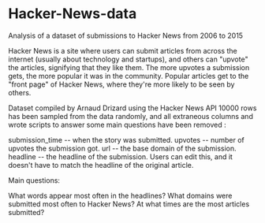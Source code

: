 # Hacker-News-data

Analysis of a dataset of submissions to Hacker News from 2006 to 2015

Hacker News is a site where users can submit articles from across the internet (usually about technology and startups), and others can "upvote" the articles, signifying that they like them. 
The more upvotes a submission gets, the more popular it was in the community. Popular articles get to the "front page" of Hacker News, where they're more likely to be seen by others.

Dataset compiled by Arnaud Drizard using the Hacker News API
10000 rows has been sampled from the data randomly, and all extraneous columns and wrote scripts to answer some main questions have been removed :

submission_time -- when the story was submitted.
upvotes -- number of upvotes the submission got.
url -- the base domain of the submission.
headline -- the headline of the submission. Users can edit this, and it doesn't have to match the headline of the original article.

Main questions:

What words appear most often in the headlines?
What domains were submitted most often to Hacker News?
At what times are the most articles submitted?
